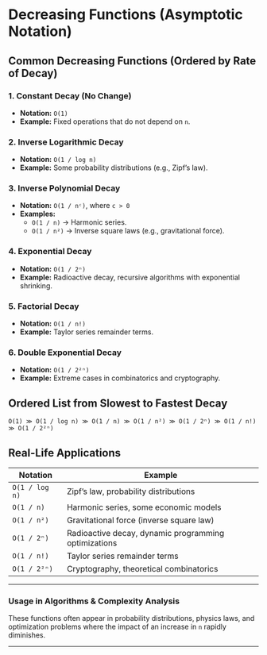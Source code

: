 # Decreasing Functions (Asymptotic Notation)

## **Common Decreasing Functions (Ordered by Rate of Decay)**

### **1. Constant Decay (No Change)**
- **Notation:** `O(1)`
- **Example:** Fixed operations that do not depend on `n`.

### **2. Inverse Logarithmic Decay**
- **Notation:** `O(1 / log n)`
- **Example:** Some probability distributions (e.g., Zipf’s law).

### **3. Inverse Polynomial Decay**
- **Notation:** `O(1 / nᶜ)`, where `c > 0`
- **Examples:**
  - `O(1 / n)` → Harmonic series.
  - `O(1 / n²)` → Inverse square laws (e.g., gravitational force).

### **4. Exponential Decay**
- **Notation:** `O(1 / 2ⁿ)`
- **Example:** Radioactive decay, recursive algorithms with exponential shrinking.

### **5. Factorial Decay**
- **Notation:** `O(1 / n!)`
- **Example:** Taylor series remainder terms.

### **6. Double Exponential Decay**
- **Notation:** `O(1 / 2²ⁿ)`
- **Example:** Extreme cases in combinatorics and cryptography.

## **Ordered List from Slowest to Fastest Decay**
```plaintext
O(1) ≫ O(1 / log n) ≫ O(1 / n) ≫ O(1 / n²) ≫ O(1 / 2ⁿ) ≫ O(1 / n!) ≫ O(1 / 2²ⁿ)
```

## **Real-Life Applications**
| Notation | Example |
|----------|---------|
| `O(1 / log n)` | Zipf’s law, probability distributions |
| `O(1 / n)` | Harmonic series, some economic models |
| `O(1 / n²)` | Gravitational force (inverse square law) |
| `O(1 / 2ⁿ)` | Radioactive decay, dynamic programming optimizations |
| `O(1 / n!)` | Taylor series remainder terms |
| `O(1 / 2²ⁿ)` | Cryptography, theoretical combinatorics |

---
### **Usage in Algorithms & Complexity Analysis**
These functions often appear in probability distributions, physics laws, and optimization problems where the impact of an increase in `n` rapidly diminishes.

---
